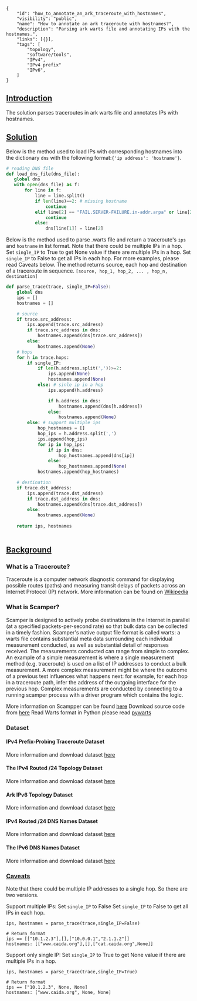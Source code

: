 ~~~
{
    "id": "how_to_annotate_an_ark_traceroute_with_hostnames",
    "visibility": "public",
    "name": "How to annotate an ark traceroute with hostnames?",
    "description": "Parsing ark warts file and annotating IPs with the hostnames.",
    "links": [{}],
    "tags": [
        "topology",
        "software/tools",
        "IPv4",
        "IPv4 prefix"
        "IPv6",
    ]
}
~~~
## **<ins> Introduction </ins>**
The solution parses traceroutes in ark warts file and annotates IPs with hostnames. 

## **<ins> Solution </ins>**
Below is the method used to load IPs with corresponding hostnames into the dictionary `dns` with the following format:`{'ip address': 'hostname'}`.
 ~~~python
# reading DNS file
def load_dns_file(dns_file):
    global dns
    with open(dns_file) as f:
        for line in f:
            line = line.split()
            if len(line)==2: # missing hostname
                continue
            elif line[2] == "FAIL.SERVER-FAILURE.in-addr.arpa" or line[2] == "FAIL.NON-AUTHORITATIVE.in-addr.arpa":
                continue
            else:
                dns[line[1]] = line[2]
~~~

Below is the method used to parse .warts file and return a traceroute's `ips` and `hostname` in list format. Note that there could be multiple IPs in a hop. Set `single_IP` to True to get None value if there are multiple IPs in a hop. Set `single_IP` to False to get all IPs in each hop. For more examples, please read Caveats below.
The method returns source, each hop and destination of a traceroute in sequence. `[source, hop_1, hop_2, ... , hop_n, destination]`
~~~python
def parse_trace(trace, single_IP=False):
    global dns
    ips = []
    hostnames = []

    # source
    if trace.src_address:
        ips.append(trace.src_address)
        if trace.src_address in dns:
            hostnames.append(dns[trace.src_address])
        else:
            hostnames.append(None)
    # hops
    for h in trace.hops:
        if single_IP:
            if len(h.address.split(','))>=2:
                ips.append(None)
                hostnames.append(None)
            else: # sinle ip in a hop
                ips.append(h.address)

                if h.address in dns:
                    hostnames.append(dns[h.address])
                else:
                    hostnames.append(None)
        else: # support multiple ips
            hop_hostnames = []
            hop_ips = h.address.split(',')
            ips.append(hop_ips)
            for ip in hop_ips:
                if ip in dns:
                    hop_hostnames.append(dns[ip])
                else:
                    hop_hostnames.append(None)
            hostnames.append(hop_hostnames)

    # destination
    if trace.dst_address:
        ips.append(trace.dst_address)
        if trace.dst_address in dns:
            hostnames.append(dns[trace.dst_address])
        else:
            hostnames.append(None)
    
    return ips, hostnames
            
~~~
##  **<ins> Background </ins>**

### What is a Traceroute?
Traceroute is a computer network diagnostic command for displaying possible routes (paths) and measuring transit delays of packets across an Internet Protocol (IP) network.
More information can be found on [Wikipedia](https://en.wikipedia.org/wiki/Traceroute)

### What is Scamper?
Scamper is designed to actively probe destinations in the Internet in parallel (at a specified packets-per-second rate) so that bulk data can be collected in a timely fashion. Scamper's native output file format is called warts: a warts file contains substantial meta data surrounding each individual measurement conducted, as well as substantial detail of responses received. The measurements conducted can range from simple to complex. An example of a simple measurement is where a single measurement method (e.g. traceroute) is used on a list of IP addresses to conduct a bulk measurement. A more complex measurement might be where the outcome of a previous test influences what happens next: for example, for each hop in a traceroute path, infer the address of the outgoing interface for the previous hop. Complex measurements are conducted by connecting to a running scamper process with a driver program which contains the logic.

More information on Scampper can be found [here](https://www.caida.org/tools/measurement/scamper/)
Download source code from [here](https://www.caida.org/tools/measurement/scamper/code/scamper-cvs-20200717.tar.gz)
Read Warts format in Python please read [pywarts](https://github.com/drakkar-lig/scamper-pywarts)

### Dataset ###
#### IPv4 Prefix-Probing Traceroute Dataset
More information and download dataset [here](https://www.caida.org/data/active/ipv4_prefix_probing_dataset.xml)

#### The IPv4 Routed /24 Topology Dataset
More information and download dataset [here](https://www.caida.org/data/active/ipv4_routed_24_topology_dataset.xml)

#### Ark IPv6 Topology Dataset
More information and download dataset [here](https://www.caida.org/data/active/ipv6_allpref_topology_dataset.xml)

#### IPv4 Routed /24 DNS Names Dataset
More information and download dataset [here](https://www.caida.org/data/active/ipv4_dnsnames_dataset.xml)

#### The IPv6 DNS Names Dataset
More information and download dataset [here](https://www.caida.org/data/active/ipv6_dnsnames_dataset.xml)
    
### <ins> Caveats </ins>
Note that there could be multiple IP addresses to a single hop. So there are two versions. 

Support multiple IPs: Set `single_IP` to False
Set `single_IP` to False to get all IPs in each hop. 
~~~    
ips, hostnames = parse_trace(trace,single_IP=False)

# Return format
ips == [["10.1.2.3"],[],["10.0.0.1","2.1.1.2"]]
hostnames: [["www.caida.org"],[],["cat.caida.org",None]]
~~~

Support only single IP:
Set `single_IP` to True to get None value if there are multiple IPs in a hop. 
~~~
ips, hostnames = parse_trace(trace,single_IP=True)

# Return format
ips == ["10.1.2.3", None, None]
hostnames: ["www.caida.org", None, None]
~~~



